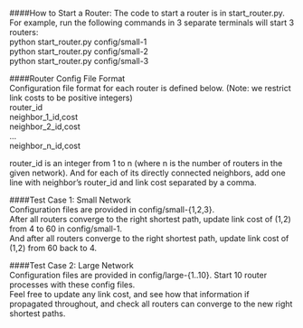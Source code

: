 ####How to Start a Router:
The code to start a router is in start_router.py. For example, run the following commands in 3 separate terminals will start 3 routers:  
python start_router.py config/small-1  
python start_router.py config/small-2  
python start_router.py config/small-3  

####Router Config File Format  
Configuration file format for each router is defined below. (Note: we restrict link costs to be positive integers)  
router_id  
neighbor_1_id,cost  
neighbor_2_id,cost  
…  
neighbor_n_id,cost  

router_id is an integer from 1 to n (where n is the number of routers in the given network). And for each of its directly connected neighbors, add one line with neighbor’s router_id and link cost separated by a comma.

####Test Case 1: Small Network  
Configuration files are provided in config/small-{1,2,3}.  
After all routers converge to the right shortest path, update link cost of (1,2) from 4 to 60 in config/small-1.  
And after all routers converge to the right shortest path, update link cost of (1,2) from 60 back to 4.

####Test Case 2: Large Network  
Configuration files are provided in config/large-{1..10}. Start 10 router processes with these config files.  
Feel free to update any link cost, and see how that information if propagated throughout, and check all routers can converge to the new right shortest paths.
